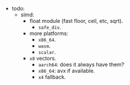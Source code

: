 
- todo:
    - simd:
        - float module (fast floor, ceil, etc, sqrt).
            - `safe_div`.
        - more platforms:
            - `x86_64`.
            - `wasm`.
            - `scalar`.
        - `x8` vectors.
            - `aarch64`: does it always have them?
            - `x86_64`: avx if available.
            - `x4` fallback.


